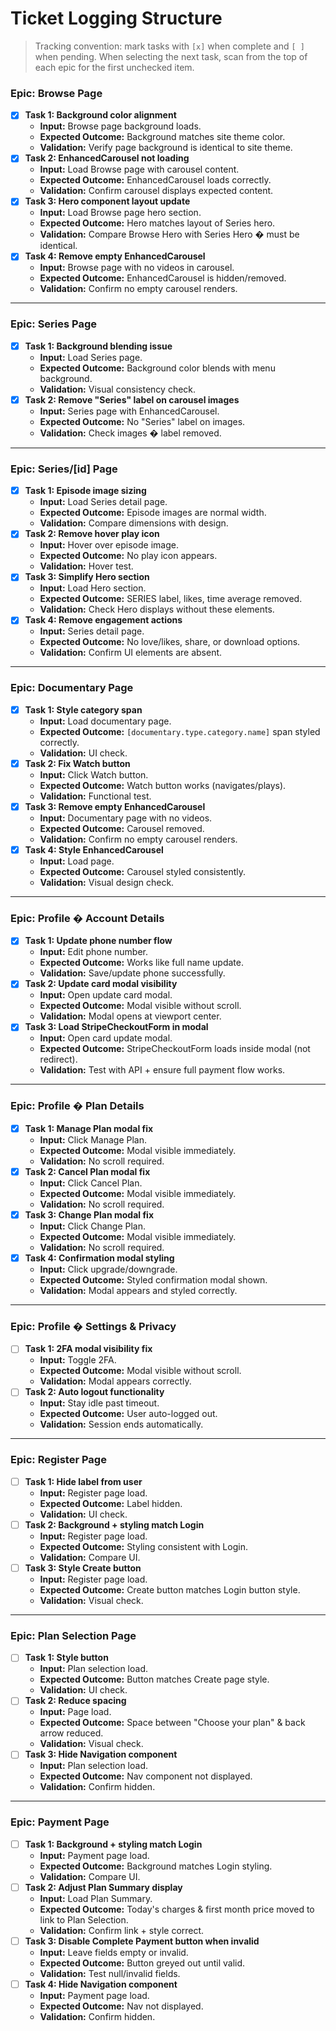 # Ticket Logging Structure

> Tracking convention: mark tasks with `[x]` when complete and `[ ]` when pending. When selecting the next task, scan from the top of each epic for the first unchecked item.

### Epic: Browse Page

- [x] **Task 1: Background color alignment**
  - **Input:** Browse page background loads.
  - **Expected Outcome:** Background matches site theme color.
  - **Validation:** Verify page background is identical to site theme.
- [x] **Task 2: EnhancedCarousel not loading**
  - **Input:** Load Browse page with carousel content.
  - **Expected Outcome:** EnhancedCarousel loads correctly.
  - **Validation:** Confirm carousel displays expected content.
- [x] **Task 3: Hero component layout update**
  - **Input:** Load Browse page hero section.
  - **Expected Outcome:** Hero matches layout of Series hero.
  - **Validation:** Compare Browse Hero with Series Hero � must be identical.
- [x] **Task 4: Remove empty EnhancedCarousel**
  - **Input:** Browse page with no videos in carousel.
  - **Expected Outcome:** EnhancedCarousel is hidden/removed.
  - **Validation:** Confirm no empty carousel renders.

---

### Epic: Series Page

- [x] **Task 1: Background blending issue**
  - **Input:** Load Series page.
  - **Expected Outcome:** Background color blends with menu background.
  - **Validation:** Visual consistency check.
- [x] **Task 2: Remove "Series" label on carousel images**
  - **Input:** Series page with EnhancedCarousel.
  - **Expected Outcome:** No "Series" label on images.
  - **Validation:** Check images � label removed.

---

### Epic: Series/[id] Page

- [x] **Task 1: Episode image sizing**
  - **Input:** Load Series detail page.
  - **Expected Outcome:** Episode images are normal width.
  - **Validation:** Compare dimensions with design.
- [x] **Task 2: Remove hover play icon**
  - **Input:** Hover over episode image.
  - **Expected Outcome:** No play icon appears.
  - **Validation:** Hover test.
- [x] **Task 3: Simplify Hero section**
  - **Input:** Load Hero section.
  - **Expected Outcome:** SERIES label, likes, time average removed.
  - **Validation:** Check Hero displays without these elements.
- [x] **Task 4: Remove engagement actions**
  - **Input:** Series detail page.
  - **Expected Outcome:** No love/likes, share, or download options.
  - **Validation:** Confirm UI elements are absent.

---

### Epic: Documentary Page

- [x] **Task 1: Style category span**
  - **Input:** Load documentary page.
  - **Expected Outcome:** `[documentary.type.category.name]` span styled correctly.
  - **Validation:** UI check.
- [x] **Task 2: Fix Watch button**
  - **Input:** Click Watch button.
  - **Expected Outcome:** Watch button works (navigates/plays).
  - **Validation:** Functional test.
- [x] **Task 3: Remove empty EnhancedCarousel**
  - **Input:** Documentary page with no videos.
  - **Expected Outcome:** Carousel removed.
  - **Validation:** Confirm no empty carousel renders.
- [x] **Task 4: Style EnhancedCarousel**
  - **Input:** Load page.
  - **Expected Outcome:** Carousel styled consistently.
  - **Validation:** Visual design check.

---

### Epic: Profile � Account Details

- [x] **Task 1: Update phone number flow**
  - **Input:** Edit phone number.
  - **Expected Outcome:** Works like full name update.
  - **Validation:** Save/update phone successfully.
- [x] **Task 2: Update card modal visibility**
  - **Input:** Open update card modal.
  - **Expected Outcome:** Modal visible without scroll.
  - **Validation:** Modal opens at viewport center.
- [x] **Task 3: Load StripeCheckoutForm in modal**
  - **Input:** Open card update modal.
  - **Expected Outcome:** StripeCheckoutForm loads inside modal (not redirect).
  - **Validation:** Test with API + ensure full payment flow works.

---

### Epic: Profile � Plan Details

- [x] **Task 1: Manage Plan modal fix**
  - **Input:** Click Manage Plan.
  - **Expected Outcome:** Modal visible immediately.
  - **Validation:** No scroll required.
- [x] **Task 2: Cancel Plan modal fix**
  - **Input:** Click Cancel Plan.
  - **Expected Outcome:** Modal visible immediately.
  - **Validation:** No scroll required.
- [x] **Task 3: Change Plan modal fix**
  - **Input:** Click Change Plan.
  - **Expected Outcome:** Modal visible immediately.
  - **Validation:** No scroll required.
- [x] **Task 4: Confirmation modal styling**
  - **Input:** Click upgrade/downgrade.
  - **Expected Outcome:** Styled confirmation modal shown.
  - **Validation:** Modal appears and styled correctly.

---

### Epic: Profile � Settings & Privacy

- [ ] **Task 1: 2FA modal visibility fix**
  - **Input:** Toggle 2FA.
  - **Expected Outcome:** Modal visible without scroll.
  - **Validation:** Modal appears correctly.
- [ ] **Task 2: Auto logout functionality**
  - **Input:** Stay idle past timeout.
  - **Expected Outcome:** User auto-logged out.
  - **Validation:** Session ends automatically.

---

### Epic: Register Page

- [ ] **Task 1: Hide label from user**
  - **Input:** Register page load.
  - **Expected Outcome:** Label hidden.
  - **Validation:** UI check.
- [ ] **Task 2: Background + styling match Login**
  - **Input:** Register page load.
  - **Expected Outcome:** Styling consistent with Login.
  - **Validation:** Compare UI.
- [ ] **Task 3: Style Create button**
  - **Input:** Register page load.
  - **Expected Outcome:** Create button matches Login button style.
  - **Validation:** Visual check.

---

### Epic: Plan Selection Page

- [ ] **Task 1: Style button**
  - **Input:** Plan selection load.
  - **Expected Outcome:** Button matches Create page style.
  - **Validation:** UI check.
- [ ] **Task 2: Reduce spacing**
  - **Input:** Page load.
  - **Expected Outcome:** Space between "Choose your plan" & back arrow reduced.
  - **Validation:** Visual check.
- [ ] **Task 3: Hide Navigation component**
  - **Input:** Plan selection load.
  - **Expected Outcome:** Nav component not displayed.
  - **Validation:** Confirm hidden.

---

### Epic: Payment Page

- [ ] **Task 1: Background + styling match Login**
  - **Input:** Payment page load.
  - **Expected Outcome:** Background matches Login styling.
  - **Validation:** Compare UI.
- [ ] **Task 2: Adjust Plan Summary display**
  - **Input:** Load Plan Summary.
  - **Expected Outcome:** Today's charges & first month price moved to link to Plan Selection.
  - **Validation:** Confirm link + style correct.
- [ ] **Task 3: Disable Complete Payment button when invalid**
  - **Input:** Leave fields empty or invalid.
  - **Expected Outcome:** Button greyed out until valid.
  - **Validation:** Test null/invalid fields.
- [ ] **Task 4: Hide Navigation component**
  - **Input:** Payment page load.
  - **Expected Outcome:** Nav not displayed.
  - **Validation:** Confirm hidden.


